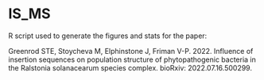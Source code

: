 # IS_MS

R script used to generate the figures and stats for the paper:

Greenrod STE, Stoycheva M, Elphinstone J, Friman V-P. 2022. Influence of insertion sequences on population structure of phytopathogenic bacteria in the Ralstonia solanacearum species complex. bioRxiv: 2022.07.16.500299.
